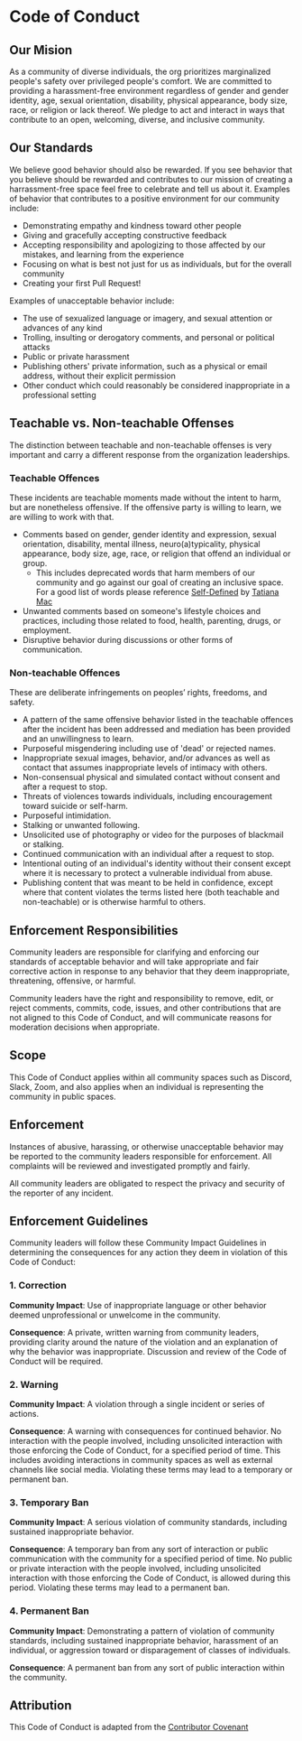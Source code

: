 # Code of Conduct

## Our Mision

As a community of diverse individuals, the org prioritizes marginalized people's safety over privileged people's comfort. We are committed to providing a harassment-free environment regardless of gender and gender identity, age, sexual orientation, disability, physical appearance, body size, race, or religion or lack thereof. We pledge to act and interact in ways that contribute to an open, welcoming, diverse, and inclusive community.

## Our Standards

We believe good behavior should also be rewarded. If you see behavior that you believe should be rewarded and contributes to our mission of creating a harrassment-free space feel free to celebrate and tell us about it. Examples of behavior that contributes to a positive environment for our community include:

-  Demonstrating empathy and kindness toward other people
-  Giving and gracefully accepting constructive feedback
-  Accepting responsibility and apologizing to those affected by our mistakes,
   and learning from the experience
-  Focusing on what is best not just for us as individuals, but for the
   overall community
-  Creating your first Pull Request!

Examples of unacceptable behavior include:

-  The use of sexualized language or imagery, and sexual attention or
   advances of any kind
-  Trolling, insulting or derogatory comments, and personal or political attacks
-  Public or private harassment
-  Publishing others' private information, such as a physical or email
   address, without their explicit permission
-  Other conduct which could reasonably be considered inappropriate in a
   professional setting

## Teachable vs. Non-teachable Offenses

The distinction between teachable and non-teachable offenses is very important and carry a different response from the organization leaderships.

### Teachable Offences

These incidents are teachable moments made without the intent to harm, but are nonetheless offensive. If the offensive party is willing to learn, we are willing to work with that.

-  Comments based on gender, gender identity and expression, sexual orientation, disability, mental illness, neuro(a)typicality, physical appearance, body size, age, race, or religion that offend an individual or group.
   -  This includes deprecated words that harm members of our community and go against our goal of creating an inclusive space. For a good list of words please reference [Self-Defined](https://www.selfdefined.app/) by [Tatiana Mac](https://twitter.com/tatianatmac)
-  Unwanted comments based on someone's lifestyle choices and practices, including those related to food, health, parenting, drugs, or employment.
-  Disruptive behavior during discussions or other forms of communication.

### Non-teachable Offences

These are deliberate infringements on peoples’ rights, freedoms, and safety.

-  A pattern of the same offensive behavior listed in the teachable offences after the incident has been addressed and mediation has been provided and an unwillingness to learn.
-  Purposeful misgendering including use of 'dead' or rejected names.
-  Inappropriate sexual images, behavior, and/or advances as well as contact that assumes inappropriate levels of intimacy with others.
-  Non-consensual physical and simulated contact without consent and after a request to stop.
-  Threats of violences towards individuals, including encouragement toward suicide or self-harm.
-  Purposeful intimidation.
-  Stalking or unwanted following.
-  Unsolicited use of photography or video for the purposes of blackmail or stalking.
-  Continued communication with an individual after a request to stop.
-  Intentional outing of an individual's identity without their consent except where it is necessary to protect a vulnerable individual from abuse.
-  Publishing content that was meant to be held in confidence, except where that content violates the terms listed here (both teachable and non-teachable) or is otherwise harmful to others.

## Enforcement Responsibilities

Community leaders are responsible for clarifying and enforcing our standards of acceptable behavior and will take appropriate and fair corrective action in response to any behavior that they deem inappropriate, threatening, offensive, or harmful.

Community leaders have the right and responsibility to remove, edit, or reject comments, commits, code, issues, and other contributions that are not aligned to this Code of Conduct, and will communicate reasons for moderation decisions when appropriate.

## Scope

This Code of Conduct applies within all community spaces such as Discord, Slack, Zoom, and also applies when an individual is representing the community in public spaces. 

## Enforcement

Instances of abusive, harassing, or otherwise unacceptable behavior may be reported to the community leaders responsible for enforcement. All complaints will be reviewed and investigated promptly and fairly.

All community leaders are obligated to respect the privacy and security of the reporter of any incident.

## Enforcement Guidelines

Community leaders will follow these Community Impact Guidelines in determining the consequences for any action they deem in violation of this Code of Conduct:

### 1. Correction

**Community Impact**: Use of inappropriate language or other behavior deemed unprofessional or unwelcome in the community.

**Consequence**: A private, written warning from community leaders, providing clarity around the nature of the violation and an explanation of why the behavior was inappropriate. Discussion and review of the Code of Conduct will be required. 

### 2. Warning

**Community Impact**: A violation through a single incident or series
of actions.

**Consequence**: A warning with consequences for continued behavior. No interaction with the people involved, including unsolicited interaction with those enforcing the Code of Conduct, for a specified period of time. This includes avoiding interactions in community spaces as well as external channels
like social media. Violating these terms may lead to a temporary or permanent ban.

### 3. Temporary Ban

**Community Impact**: A serious violation of community standards, including
sustained inappropriate behavior.

**Consequence**: A temporary ban from any sort of interaction or public communication with the community for a specified period of time. No public or private interaction with the people involved, including unsolicited interaction with those enforcing the Code of Conduct, is allowed during this period.
Violating these terms may lead to a permanent ban.

### 4. Permanent Ban

**Community Impact**: Demonstrating a pattern of violation of community standards, including sustained inappropriate behavior, harassment of an individual, or aggression toward or disparagement of classes of individuals.

**Consequence**: A permanent ban from any sort of public interaction within the community.

## Attribution

This Code of Conduct is adapted from the [Contributor Covenant](https://www.contributor-covenant.org/)
